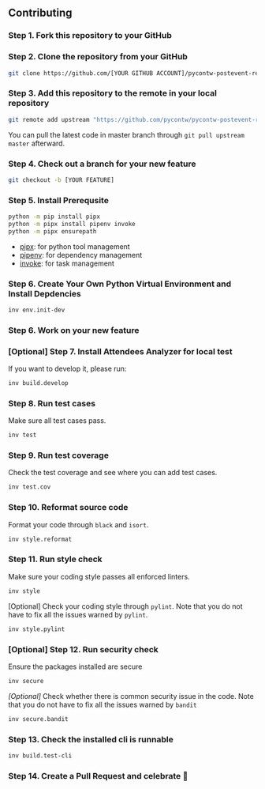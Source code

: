 ## Contributing

### Step 1. Fork this repository to your GitHub

### Step 2. Clone the repository from your GitHub

```sh
git clone https://github.com/[YOUR GITHUB ACCOUNT]/pycontw-postevent-report-generator.git
```

### Step 3. Add this repository to the remote in your local repository

```sh
git remote add upstream "https://github.com/pycontw/pycontw-postevent-report-generator"
```

You can pull the latest code in master branch through `git pull upstream master` afterward.

### Step 4. Check out a branch for your new feature

```sh
git checkout -b [YOUR FEATURE]
```

### Step 5. Install Prerequsite

```sh
python -m pip install pipx
python -m pipx install pipenv invoke
python -m pipx ensurepath
```

* [pipx](https://github.com/pipxproject/pipx): for python tool management
* [pipenv](https://github.com/pypa/pipenv): for dependency management
* [invoke](https://github.com/pyinvoke/invoke): for task management

### Step 6. Create Your Own Python Virtual Environment and Install Depdencies

```sh
inv env.init-dev
```

### Step 6. Work on your new feature

### [Optional] Step 7. Install Attendees Analyzer for local test

If you want to develop it, please run:

```sh
inv build.develop
```

### Step 8. Run test cases
Make sure all test cases pass.

```sh
inv test
```

### Step 9. Run test coverage
Check the test coverage and see where you can add test cases.

```sh
inv test.cov
```

### Step 10. Reformat source code

Format your code through `black` and `isort`.

```sh
inv style.reformat
```

### Step 11. Run style check
Make sure your coding style passes all enforced linters.

```sh
inv style
```

[Optional] Check your coding style through `pylint`. Note that you do not have to fix all the issues warned by `pylint`.

```sh
inv style.pylint
```

### [Optional] Step 12. Run security check

Ensure the packages installed are secure

```sh
inv secure
```

*[Optional]* Check whether there is common security issue in the code. Note that you do not have to fix all the issues warned by `bandit`

```sh
inv secure.bandit
```

### Step 13. Check the installed cli is runnable

```sh
inv build.test-cli
```

### Step 14. Create a Pull Request and celebrate 🎉
